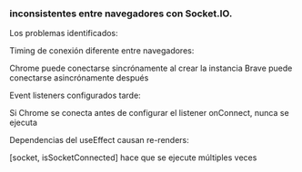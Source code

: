### inconsistentes entre navegadores con Socket.IO.
Los problemas identificados:

Timing de conexión diferente entre navegadores:

Chrome puede conectarse sincrónamente al crear la instancia
Brave puede conectarse asincrónamente después


Event listeners configurados tarde:

Si Chrome se conecta antes de configurar el listener onConnect, nunca se ejecuta


Dependencias del useEffect causan re-renders:

[socket, isSocketConnected] hace que se ejecute múltiples veces